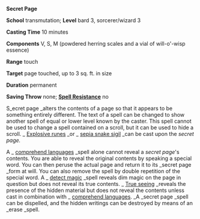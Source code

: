  **Secret Page**

**School** transmutation; **Level** bard 3, sorcerer/wizard 3

**Casting Time** 10 minutes

**Components** V, S, M (powdered herring scales and a vial of will-o'-wisp essence)

**Range** touch

**Target** page touched, up to 3 sq. ft. in size

**Duration** permanent

**Saving Throw** none; **[Spell Resistance](../glossary.md#_spell-resistance)** no

S_ecret page _alters the contents of a page so that it appears to be something entirely different. The text of a spell can be changed to show another spell of equal or lower level known by the caster. This spell cannot be used to change a spell contained on a scroll, but it can be used to hide a scroll. _ [Explosive runes](explosiveRunes.md#_explosive-runes) _or _ [sepia snake sigil](sepiaSnakeSigil.md#_sepia-snake-sigil) _can be cast upon the _secret page._

A _ [comprehend languages](comprehendLanguages.md#_comprehend-languages) _spell alone cannot reveal a _secret page_'s contents. You are able to reveal the original contents by speaking a special word. You can then peruse the actual page and return it to its _secret page _form at will. You can also remove the spell by double repetition of the special word. A _ [detect magic](detectMagic.md#_detect-magic) _spell reveals dim magic on the page in question but does not reveal its true contents. _ [True seeing](trueSeeing.md#_true-seeing) _reveals the presence of the hidden material but does not reveal the contents unless cast in combination with _ [comprehend languages](comprehendLanguages.md#_comprehend-languages). _A _secret page _spell can be dispelled, and the hidden writings can be destroyed by means of an _erase _spell.


